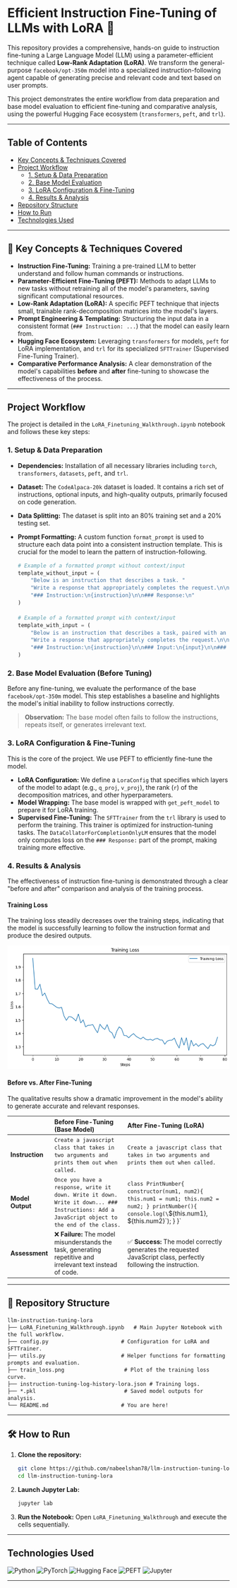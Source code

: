 # **Efficient Instruction Fine-Tuning of LLMs with LoRA** 🚀

This repository provides a comprehensive, hands-on guide to instruction fine-tuning a Large Language Model (LLM) using a parameter-efficient technique called **Low-Rank Adaptation (LoRA)**. We transform the general-purpose `facebook/opt-350m` model into a specialized instruction-following agent capable of generating precise and relevant code and text based on user prompts.

This project demonstrates the entire workflow from data preparation and base model evaluation to efficient fine-tuning and comparative analysis, using the powerful Hugging Face ecosystem (`transformers`, `peft`, and `trl`).

---

## Table of Contents
- [Key Concepts & Techniques Covered](#-key-concepts--techniques-covered)
- [Project Workflow](#project-workflow)
  - [1. Setup & Data Preparation](#1-setup--data-preparation)
  - [2. Base Model Evaluation](#2-base-model-evaluation-before-tuning)
  - [3. LoRA Configuration & Fine-Tuning](#3-lora-configuration--fine-tuning)
  - [4. Results & Analysis](#4-results--analysis)
- [Repository Structure](#-repository-structure)
- [How to Run](#-how-to-run)
- [Technologies Used](#technologies-used)

---


## 🎯 Key Concepts & Techniques Covered

-   **Instruction Fine-Tuning:** Training a pre-trained LLM to better understand and follow human commands or instructions.
-   **Parameter-Efficient Fine-Tuning (PEFT):** Methods to adapt LLMs to new tasks without retraining all of the model's parameters, saving significant computational resources.
-   **Low-Rank Adaptation (LoRA):** A specific PEFT technique that injects small, trainable rank-decomposition matrices into the model's layers.
-   **Prompt Engineering & Templating:** Structuring the input data in a consistent format (`### Instruction: ...`) that the model can easily learn from.
-   **Hugging Face Ecosystem:** Leveraging `transformers` for models, `peft` for LoRA implementation, and `trl` for its specialized `SFTTrainer` (Supervised Fine-Tuning Trainer).
-   **Comparative Performance Analysis:** A clear demonstration of the model's capabilities **before** and **after** fine-tuning to showcase the effectiveness of the process.

---

##  Project Workflow

The project is detailed in the `LoRA_Finetuning_Walkthrough.ipynb` notebook and follows these key steps:

### 1. Setup & Data Preparation

-   **Dependencies:** Installation of all necessary libraries including `torch`, `transformers`, `datasets`, `peft`, and `trl`.
-   **Dataset:** The `CodeAlpaca-20k` dataset is loaded. It contains a rich set of instructions, optional inputs, and high-quality outputs, primarily focused on code generation.
-   **Data Splitting:** The dataset is split into an 80% training set and a 20% testing set.
-   **Prompt Formatting:** A custom function `format_prompt` is used to structure each data point into a consistent instruction template. This is crucial for the model to learn the pattern of instruction-following.

    ```python
    # Example of a formatted prompt without context/input
    template_without_input = (
        "Below is an instruction that describes a task. "
        "Write a response that appropriately completes the request.\n\n"
        "### Instruction:\n{instruction}\n\n### Response:\n"
    )

    # Example of a formatted prompt with context/input
    template_with_input = (
        "Below is an instruction that describes a task, paired with an input that provides further context. "
        "Write a response that appropriately completes the request.\n\n"
        "### Instruction:\n{instruction}\n\n### Input:\n{input}\n\n### Response:\n"
    )
    ```

### 2. Base Model Evaluation (Before Tuning)

Before any fine-tuning, we evaluate the performance of the base `facebook/opt-350m` model. This step establishes a baseline and highlights the model's initial inability to follow instructions correctly.

> **Observation:** The base model often fails to follow the instructions, repeats itself, or generates irrelevant text.

### 3. LoRA Configuration & Fine-Tuning

This is the core of the project. We use PEFT to efficiently fine-tune the model.

-   **LoRA Configuration:** We define a `LoraConfig` that specifies which layers of the model to adapt (e.g., `q_proj`, `v_proj`), the rank (`r`) of the decomposition matrices, and other hyperparameters.
-   **Model Wrapping:** The base model is wrapped with `get_peft_model` to prepare it for LoRA training.
-   **Supervised Fine-Tuning:** The `SFTTrainer` from the `trl` library is used to perform the training. This trainer is optimized for instruction-tuning tasks. The `DataCollatorForCompletionOnlyLM` ensures that the model only computes loss on the `### Response:` part of the prompt, making training more effective.

### 4. Results & Analysis

The effectiveness of instruction fine-tuning is demonstrated through a clear "before and after" comparison and analysis of the training process.

#### Training Loss

The training loss steadily decreases over the training steps, indicating that the model is successfully learning to follow the instruction format and produce the desired outputs.

![Training Loss Curve](train_loss.png)

#### Before vs. After Fine-Tuning

The qualitative results show a dramatic improvement in the model's ability to generate accurate and relevant responses.

| | Before Fine-Tuning (Base Model) | After Fine-Tuning (LoRA) |
| :---------------- | :----------------------------------------------------------------------------------------------------------------------------------- | :---------------------------------------------------------------------------------------------------------------------------------------------------- |
| **Instruction** | `Create a javascript class that takes in two arguments and prints them out when called.` | `Create a javascript class that takes in two arguments and prints them out when called.` |
| **Model Output** | `Once you have a response, write it down. Write it down. Write it down... ### Instructions: Add a JavaScript object to the end of the class.` | `class PrintNumber{ constructor(num1, num2){ this.num1 = num1; this.num2 = num2; } printNumber(){ console.log(\`${this.num1}, ${this.num2}\`); } }` |
| **Assessment** | ❌ **Failure:** The model misunderstands the task, generating repetitive and irrelevant text instead of code. | ✅ **Success:** The model correctly generates the requested JavaScript class, perfectly following the instruction. |

---

## 📂 Repository Structure
```
llm-instruction-tuning-lora
├── LoRA_Finetuning_Walkthrough.ipynb   # Main Jupyter Notebook with the full workflow.
├── config.py                       # Configuration for LoRA and SFTTrainer.
├── utils.py                        # Helper functions for formatting prompts and evaluation.
├── train_loss.png                   # Plot of the training loss curve.
├── instruction-tuning-log-history-lora.json # Training logs.
├── *.pkl                            # Saved model outputs for analysis.
└── README.md                       # You are here!
```

---

## 🛠️ How to Run

1.  **Clone the repository:**
    ```bash
    git clone https://github.com/nabeelshan78/llm-instruction-tuning-lora.git
    cd llm-instruction-tuning-lora
    ```

2.  **Launch Jupyter Lab:**
    ```bash
    jupyter lab
    ```

4.  **Run the Notebook:**
    Open `LoRA_Finetuning_Walkthrough` and execute the cells sequentially.

---

## Technologies Used

![Python](https://img.shields.io/badge/Python-3.8%2B-blue.svg?style=for-the-badge&logo=python)
![PyTorch](https://img.shields.io/badge/PyTorch-2.0%2B-ee4c2c.svg?style=for-the-badge&logo=pytorch)
![Hugging Face](https://img.shields.io/badge/%F0%9F%A4%97%20Hugging%20Face-Transformers-yellow.svg?style=for-the-badge)
![PEFT](https://img.shields.io/badge/PEFT-LoRA-orange.svg?style=for-the-badge)
![Jupyter](https://img.shields.io/badge/Jupyter-Lab-f37626.svg?style=for-the-badge&logo=jupyter)

---
